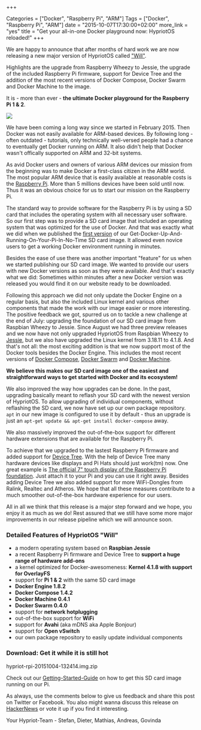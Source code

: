 +++

Categories = ["Docker", "Raspberry Pi", "ARM"]
Tags = ["Docker", "Raspberry Pi", "ARM"]
date = "2015-10-07T17:30:00+02:00"
more_link = "yes"
title = "Get your all-in-one Docker playground now: HypriotOS reloaded!"
+++

We are happy to announce that after months of hard work we are now releasing a new major version of HypriotOS called ["Will"](https://en.wikipedia.org/wiki/Will_Turner).

Highlights are the upgrade from Raspberry Wheezy to Jessie, the upgrade of the included Raspberry Pi firmware, support for Device Tree and the addition of the most recent versions of Docker Compose, Docker Swarm and Docker Machine to the image.

It is - more than ever - __the ultimate Docker playground for the Raspberry Pi 1 & 2__.

![](/images/jessie-release/one-to-rule-them-all_blog.jpg)

<!--more-->

We have been coming a long way since we started in February 2015. Then Docker was not easily available for ARM-based devices.
By following long - often outdated - tutorials, only technically well-versed people had a chance to eventually get Docker running on ARM.
It also didn't help that Docker wasn't offically supported on ARM and 32-bit systems.

As avid Docker users and owners of various ARM devices our mission from the beginning was to make Docker a first-class citizen in the ARM world.
The most popular ARM device that is easily available at reasonable costs is the [Raspberry Pi](https://www.raspberrypi.org/help/what-is-a-raspberry-pi/). More than 5 millions devices have been sold until now.
Thus it was an obvious choice for us to start our mission on the Raspberry Pi.

The standard way to provide software for the Raspberry Pi is by using a SD card that includes the operating system with all necessary user software.
So our first step was to provide a SD card image that included an operating system that was optimized for the use of Docker.
And that was exactly what we did when we published the [first version](/post/kick-ass-raspberry-pi-2-having-a-forbidden-love-affair-with-docker-1-dot-4-1/) of our Get-Docker-Up-And-Running-On-Your-Pi-In-No-Time SD card image.
It allowed even novice users to get a working Docker environment running in minutes.

Besides the ease of use there was another important "feature" for us when we started publishing our SD card image.
We wanted to provide our users with new Docker versions as soon as they were available.
And that's exactly what we did: Sometimes within minutes after a new Docker version was released you would find it on our website ready to be downloaded.

Following this approach we did not only update the Docker Engine on a regular basis, but also the included Linux kernel and various other components that made the work with our image easier or more interesting.
The positive feedback we got, spurred us on to tackle a new challenge at the end of July: upgrading the foundation of our SD card image from Raspbian Wheezy to Jessie.
Since August we had three preview releases and we now have not only upgraded HypriotOS from Raspbian Wheezy to [Jessie](http://arstechnica.com/information-technology/2015/05/debian-8-linuxs-most-reliable-distro-makes-its-biggest-change-since-1993/), but we also have upgraded the Linux kernel from 3.18.11 to 4.1.8.
And that's not all: the most exciting addition is that we now support most of the Docker tools besides the Docker Engine.
This includes the most recent versions of [Docker Compose](https://docs.docker.com/compose/), [Docker Swarm](https://docs.docker.com/swarm/) and [Docker Machine](https://docs.docker.com/machine/).

__We believe this makes our SD card image one of the easiest and straightforward ways to get started with Docker and its ecosystem!__

We also improved the way how upgrades can be done. In the past, upgrading basically meant to reflash your SD card with the newest version of HypriotOS.
To allow upgrading of individual components, without reflashing the SD card, we now have set up our own package repository.
`apt` in our new image is configured to use it by default - thus an upgrade is just an `apt-get update && apt-get install docker-compose` away.

We also massively improved the out-of-the-box support for different hardware extensions that are available for the Raspberry Pi.

To achieve that we upgraded to the lastest Raspberry Pi firmware and added support for [Device Tree](http://www.devicetree.org/).
With the help of Device Tree many hardware devices like displays and Pi Hats should just work(tm) now.
One great example is [The official 7" touch display of the Raspberry Pi foundation](https://www.raspberrypi.org/blog/the-eagerly-awaited-raspberry-pi-display/).
Just attach it to your Pi and you can use it right away.
Besides adding Device Tree we also added support for more WiFi-Dongles from Ralink, Realtec and Atheros.
We hope that all these measures contribute to a much smoother out-of-the-box hardware experience for our users.

All in all we think that this release is a major step forward and we hope, you enjoy it as much as we do!
Rest assured that we still have some more major improvements in our release pipeline which we will announce soon.


### Detailed Features of HypriotOS "Will"
- a modern operating system based on __Raspbian Jessie__
- a recent Raspberry Pi firmware and Device Tree to __support a huge range of hardware add-ons__
- a kernel optimized for Docker-awesomeness: __Kernel 4.1.8 with support for OverlayFS__
- support for __Pi 1 & 2__ with the same SD card image
- __Docker Engine 1.8.2__
- __Docker Compose 1.4.2__
- __Docker Machine 0.4.1__
- __Docker Swarm 0.4.0__
- support for __network hotplugging__
- out-of-the-box support for __WiFi__
- support for __Avahi__ (aka mDNS aka Apple Bonjour)
- support for __Open vSwitch__
- our own package repository to easily update individual components


### Download: Get it while it is still hot
hypriot-rpi-20151004-132414.img.zip


Check out our [Getting-Started-Guide](/getting-started-with-docker-on-your-arm-device/) on how to get this SD card image running on our Pi.

As always, use the comments below to give us feedback and share this post on Twitter or Facebook.
You also might wanna discuss this release on [HackerNews](https://news.ycombinator.com/item?id=10351792) or vote it up if you find it interesting.

Your Hypriot-Team -
Stefan, Dieter, Mathias, Andreas, Govinda
